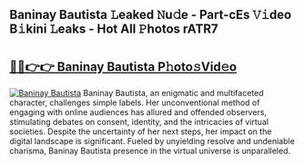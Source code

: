 ## Baninay Bautista 𝙻eaked 𝙽u𝚍e - Part-cEs 𝚅𝚒deo B𝚒kini 𝙻eaks - Hot All 𝙿hotos rATR7

# <h2><a href="http://ld6s0a.urlbe.top/?page=Baninay+Bautista">🔗🔗👉👉 Baninay Bautista P𝚑oto𝚜Vid𝚎o</a></h2>

[![Baninay Bautista](https://i.imgur.com/eBuTRDB.gif)](http://ld6s0a.urlbe.top/?page=Baninay+Bautista)
Baninay Bautista, an enigmatic and multifaceted character, challenges simple labels. Her unconventional method of engaging with online audiences has allured and offended observers, stimulating debates on consent, identity, and the intricacies of virtual societies. Despite the uncertainty of her next steps, her impact on the digital landscape is significant. Fueled by unyielding resolve and undeniable charisma, Baninay Bautista presence in the virtual universe is unparalleled.
